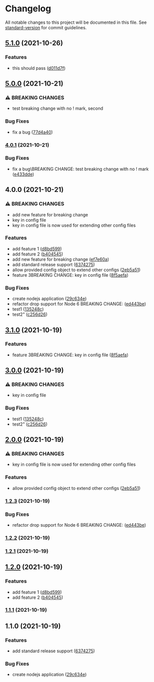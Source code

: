 # Changelog

All notable changes to this project will be documented in this file. See [standard-version](https://github.com/conventional-changelog/standard-version) for commit guidelines.

## [5.1.0](https://github.com/mingerlin/auto-changelog/compare/v5.0.0...v5.1.0) (2021-10-26)


### Features

* this should pass ([d011d7f](https://github.com/mingerlin/auto-changelog/commit/d011d7ff11b7219606fa289c2b17a6ec96a0effb))

## [5.0.0](https://github.com/mingerlin/auto-changelog/compare/v4.0.1...v5.0.0) (2021-10-21)

### ⚠ BREAKING CHANGES

- test breaking change with no ! mark, second

### Bug Fixes

- fix a bug ([77d4a40](https://github.com/mingerlin/auto-changelog/commit/77d4a40d7a9e3f2d46967c2b6c92aaf93b5a3cc7))

### [4.0.1](https://github.com/mingerlin/auto-changelog/compare/v4.0.0...v4.0.1) (2021-10-21)

### Bug Fixes

- fix a bug\BREAKING CHANGE: test breaking change with no ! mark ([e433dde](https://github.com/mingerlin/auto-changelog/commit/e433dde37d5c6f92511568deb9e9aed06e570513))

## 4.0.0 (2021-10-21)

### ⚠ BREAKING CHANGES

- add new feature for breaking change
- key in config file
- key in config file is now used for extending other config files

### Features

- add feature 1 ([d8bd599](https://github.com/mingerlin/auto-changelog/commit/d8bd599b8cc016ed32604c4dcf56765778a5b8e2))
- add feature 2 ([b404545](https://github.com/mingerlin/auto-changelog/commit/b404545b17e387a67320debd1519590843acd9f5))
- add new feature for breaking change ([ef7e60a](https://github.com/mingerlin/auto-changelog/commit/ef7e60a77ea18bb7636cd23e387a8e5c476afe31))
- add standard release support ([6374275](https://github.com/mingerlin/auto-changelog/commit/6374275e18270240e8ab209c39db3aec5d0be06a))
- allow provided config object to extend other configs ([2eb5a51](https://github.com/mingerlin/auto-changelog/commit/2eb5a510fee33de4ecc49eee37a724d4114a763d))
- feature 3BREAKING CHANGE: key in config file ([8f5aefa](https://github.com/mingerlin/auto-changelog/commit/8f5aefabe1825f9ffd77d9cea1b116725b7aacbb))

### Bug Fixes

- create nodejs application ([29c634e](https://github.com/mingerlin/auto-changelog/commit/29c634ea98b55cb8475af5084cb8661396630785))
- refactor drop support for Node 6 BREAKING CHANGE: ([ed443be](https://github.com/mingerlin/auto-changelog/commit/ed443beea773ba2bd89d27be8b12875672c44cc6))
- test1 ([135248c](https://github.com/mingerlin/auto-changelog/commit/135248cef6e36e03e25304e121942bab31754822))
- test2" ([c256d26](https://github.com/mingerlin/auto-changelog/commit/c256d26139f3c9efda69255d92e09264be463794))

## [3.1.0](https://github.com/mingerlin/auto-changelog/compare/v3.0.0...v3.1.0) (2021-10-19)

### Features

- feature 3BREAKING CHANGE: key in config file ([8f5aefa](https://github.com/mingerlin/auto-changelog/commit/8f5aefabe1825f9ffd77d9cea1b116725b7aacbb))

## [3.0.0](https://github.com/mingerlin/auto-changelog/compare/v2.0.0...v3.0.0) (2021-10-19)

### ⚠ BREAKING CHANGES

- key in config file

### Bug Fixes

- test1 ([135248c](https://github.com/mingerlin/auto-changelog/commit/135248cef6e36e03e25304e121942bab31754822))
- test2" ([c256d26](https://github.com/mingerlin/auto-changelog/commit/c256d26139f3c9efda69255d92e09264be463794))

## [2.0.0](https://github.com/mingerlin/auto-changelog/compare/v1.2.3...v2.0.0) (2021-10-19)

### ⚠ BREAKING CHANGES

- key in config file is now used for extending other config files

### Features

- allow provided config object to extend other configs ([2eb5a51](https://github.com/mingerlin/auto-changelog/commit/2eb5a510fee33de4ecc49eee37a724d4114a763d))

### [1.2.3](https://github.com/mingerlin/auto-changelog/compare/v1.2.2...v1.2.3) (2021-10-19)

### Bug Fixes

- refactor drop support for Node 6 BREAKING CHANGE: ([ed443be](https://github.com/mingerlin/auto-changelog/commit/ed443beea773ba2bd89d27be8b12875672c44cc6))

### [1.2.2](https://github.com/mingerlin/auto-changelog/compare/v1.2.1...v1.2.2) (2021-10-19)

### [1.2.1](https://github.com/mingerlin/auto-changelog/compare/v1.2.0...v1.2.1) (2021-10-19)

## [1.2.0](https://github.com/mingerlin/auto-changelog/compare/v1.1.1...v1.2.0) (2021-10-19)

### Features

- add feature 1 ([d8bd599](https://github.com/mingerlin/auto-changelog/commit/d8bd599b8cc016ed32604c4dcf56765778a5b8e2))
- add feature 2 ([b404545](https://github.com/mingerlin/auto-changelog/commit/b404545b17e387a67320debd1519590843acd9f5))

### [1.1.1](https://github.com/mingerlin/auto-changelog/compare/v1.1.0...v1.1.1) (2021-10-19)

## 1.1.0 (2021-10-19)

### Features

- add standard release support ([6374275](https://github.com/mingerlin/auto-changelog/commit/6374275e18270240e8ab209c39db3aec5d0be06a))

### Bug Fixes

- create nodejs application ([29c634e](https://github.com/mingerlin/auto-changelog/commit/29c634ea98b55cb8475af5084cb8661396630785))
